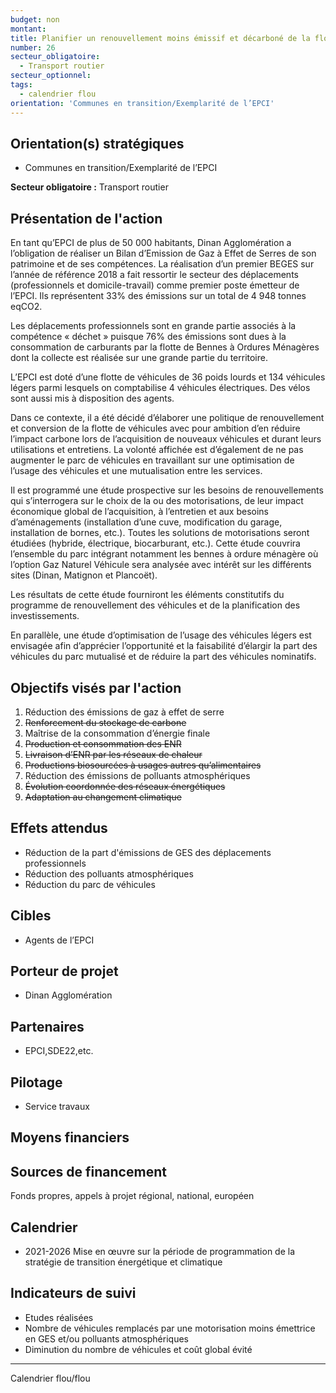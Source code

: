 ```yaml
---
budget: non
montant:
title: Planifier un renouvellement moins émissif et décarboné de la flotte de véhicules communautaire
number: 26
secteur_obligatoire:
  - Transport routier
secteur_optionnel:
tags:
  - calendrier flou
orientation: 'Communes en transition/Exemplarité de l’EPCI'
---
```


## Orientation(s) stratégiques

- Communes en transition/Exemplarité de l’EPCI

**Secteur obligatoire :** Transport routier

## Présentation de l'action

En tant qu’EPCI de plus de 50 000 habitants, Dinan Agglomération a l’obligation de réaliser un Bilan d’Emission de Gaz à Effet de Serres de son patrimoine et de ses compétences. La réalisation d’un premier BEGES sur l’année de référence 2018 a fait ressortir le secteur des déplacements (professionnels et domicile-travail) comme premier poste émetteur de l’EPCI. Ils représentent 33% des émissions sur un total de 4 948 tonnes eqCO2.

Les déplacements professionnels sont en grande partie associés à la compétence « déchet » puisque 76% des émissions sont dues à la consommation de carburants par la flotte de Bennes à Ordures Ménagères dont la collecte est réalisée sur une grande partie du territoire.

L’EPCI est doté d’une flotte de véhicules de 36 poids lourds et 134 véhicules légers parmi lesquels on comptabilise 4 véhicules électriques. Des vélos sont aussi mis à disposition des agents.

Dans ce contexte, il a été décidé d’élaborer une politique de renouvellement et conversion de la flotte de véhicules avec pour ambition d’en réduire l’impact carbone lors de l’acquisition de nouveaux véhicules et durant leurs utilisations et entretiens. La volonté affichée est d’également de ne pas augmenter le parc de véhicules en travaillant sur une optimisation de l’usage des véhicules et une mutualisation entre les services.

Il est programmé une étude prospective sur les besoins de renouvellements qui s’interrogera sur le choix de la ou des motorisations, de leur impact économique global de l’acquisition, à l’entretien et aux besoins d’aménagements (installation d’une cuve, modification du garage, installation de bornes, etc.). Toutes les solutions de motorisations seront étudiées (hybride, électrique, biocarburant, etc.). Cette étude couvrira l’ensemble du parc intégrant notamment les bennes à ordure ménagère où l’option Gaz Naturel Véhicule sera analysée avec intérêt sur les différents sites (Dinan, Matignon et Plancoët).

Les résultats de cette étude fourniront les éléments constitutifs du programme de renouvellement des véhicules et de la planification des investissements.

En parallèle, une étude d’optimisation de l’usage des véhicules légers est envisagée afin d’apprécier l’opportunité et la faisabilité d’élargir la part des véhicules du parc mutualisé et de réduire la part des véhicules nominatifs.

## Objectifs visés par l'action

1. Réduction des émissions de gaz à effet de serre
2. ~~Renforcement du stockage de carbone~~
3. Maîtrise de la consommation d’énergie finale
4. ~~Production et consommation des ENR~~
5. ~~Livraison d’ENR par les réseaux de chaleur~~
6. ~~Productions biosourcées à usages autres qu’alimentaires~~
7. Réduction des émissions de polluants atmosphériques
8. ~~Évolution coordonnée des réseaux énergétiques~~
9. ~~Adaptation au changement climatique~~

## Effets attendus

- Réduction de la part d'émissions de GES des déplacements professionnels
- Réduction des polluants atmosphériques
- Réduction du parc de véhicules

## Cibles

- Agents de l’EPCI

## Porteur de projet

- Dinan Agglomération

## Partenaires

- EPCI,SDE22,etc.

## Pilotage

- Service travaux

## Moyens financiers



## Sources de financement

Fonds propres, appels à projet régional, national, européen


## Calendrier

- 2021-2026 Mise en œuvre sur la période de programmation de la stratégie de transition énergétique et climatique

## Indicateurs de suivi

- Etudes réalisées
- Nombre de véhicules remplacés par une motorisation moins émettrice en GES et/ou polluants atmosphériques
- Diminution du nombre de véhicules et coût global évité

---
Calendrier flou/flou
